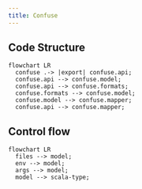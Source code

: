 ```yaml
---
title: Confuse
---
```



## Code Structure

```mermaid
flowchart LR
  confuse .-> |export| confuse.api;
  confuse.api --> confuse.model;
  confuse.api --> confuse.formats;
  confuse.formats --> confuse.model;
  confuse.model --> confuse.mapper;
  confuse.api --> confuse.mapper;
```


## Control flow
```mermaid
flowchart LR
  files --> model;
  env --> model;
  args --> model;
  model --> scala-type;
```
